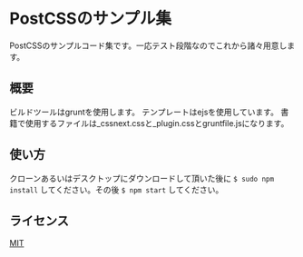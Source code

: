 PostCSSのサンプル集
====

PostCSSのサンプルコード集です。一応テスト段階なのでこれから諸々用意します。

## 概要
ビルドツールはgruntを使用します。 テンプレートはejsを使用しています。
書籍で使用するファイルは_cssnext.cssと_plugin.cssとgruntfile.jsになります。

## 使い方
クローンあるいはデスクトップにダウンロードして頂いた後に
`$ sudo npm install`
してください。その後
`$ npm start`
してください。



## ライセンス

[MIT](https://github.com/tcnksm/tool/blob/master/LICENCE)
